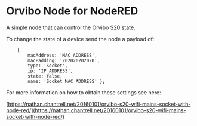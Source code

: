 # Orvibo Node for NodeRED

A simple node that can control the Orvibo S20 state.

To change the state of a device send the node a payload of:

```
    { 
        macAddress: 'MAC ADDRESS',
        macPadding: '202020202020',
        type: 'Socket',
        ip: 'IP ADDRESS',
        state: false,
        name: 'Socket MAC ADDRESS' };

```

For more information on how to obtain these settings see here:

[https://nathan.chantrell.net/20160101/orvibo-s20-wifi-mains-socket-with-node-red/](https://nathan.chantrell.net/20160101/orvibo-s20-wifi-mains-socket-with-node-red/)
